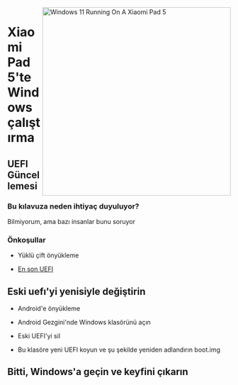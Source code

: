 <img align="right" src="https://raw.githubusercontent.com/erdilS/Port-Windows-11-Xiaomi-Pad-5/main/nabu.png" width="425" alt="Windows 11 Running On A Xiaomi Pad 5">

# Xiaomi Pad 5'te Windows çalıştırma

## UEFI Güncellemesi

### Bu kılavuza neden ihtiyaç duyuluyor?

Bilmiyorum, ama bazı insanlar bunu soruyor

### Önkoşullar

- Yüklü çift önyükleme
  
- [En son UEFI](https://raw.githubusercontent.com/erdilS/Port-Windows-11-Xiaomi-Pad-5/main/images/xiaomi-nabu_20240212-V2.img)

## Eski uefı'yi yenisiyle değiştirin

- Android'e önyükleme

- Android Gezgini'nde Windows klasörünü açın

- Eski UEFI'yi sil

- Bu klasöre yeni UEFI koyun ve şu şekilde yeniden adlandırın boot.img

## Bitti, Windows'a geçin ve keyfini çıkarın
